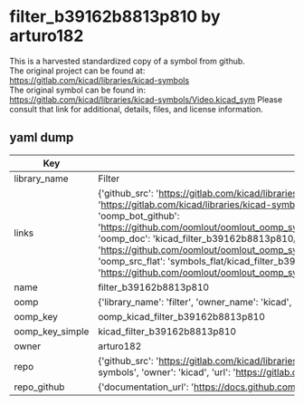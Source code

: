 # filter_b39162b8813p810 by arturo182  
This is a harvested standardized copy of a symbol from github.  
The original project can be found at:  
https://gitlab.com/kicad/libraries/kicad-symbols  
The original symbol can be found in:
https://gitlab.com/kicad/libraries/kicad-symbols/Video.kicad_sym
Please consult that link for additional, details, files, and license information.  
## yaml dump  
| Key | Value |  
| --- | --- |  
| library_name | Filter |  
| links | {'github_src': 'https://gitlab.com/kicad/libraries/kicad-symbols/Video.kicad_sym', 'github_src_repo': 'https://gitlab.com/kicad/libraries/kicad-symbols', 'oomp_bot': 'kicad_filter_b39162b8813p810/working', 'oomp_bot_github': 'https://github.com/oomlout/oomlout_oomp_symbol_bot/tree/main/kicad_filter_b39162b8813p810/working', 'oomp_doc': 'kicad_filter_b39162b8813p810/working', 'oomp_doc_github': 'https://github.com/oomlout/oomlout_oomp_symbol_doc/tree/main/kicad_filter_b39162b8813p810/working', 'oomp_src_flat': 'symbols_flat/kicad_filter_b39162b8813p810/working', 'oomp_src_flat_github': 'https://github.com/oomlout/oomlout_oomp_symbol_src/tree/main/kicad_filter_b39162b8813p810/working'} |  
| name | filter_b39162b8813p810 |  
| oomp | {'library_name': 'filter', 'owner_name': 'kicad', 'symbol_name': 'filter_b39162b8813p810'} |  
| oomp_key | oomp_kicad_filter_b39162b8813p810 |  
| oomp_key_simple | kicad_filter_b39162b8813p810 |  
| owner | arturo182 |  
| repo | {'github_src': 'https://gitlab.com/kicad/libraries/kicad-symbols/Video.kicad_sym', 'name': 'libraries/kicad-symbols', 'owner': 'kicad', 'url': 'https://gitlab.com/kicad/libraries/kicad-symbols'} |  
| repo_github | {'documentation_url': 'https://docs.github.com/rest/repos/repos#get-a-repository', 'message': 'Not Found'} |  

